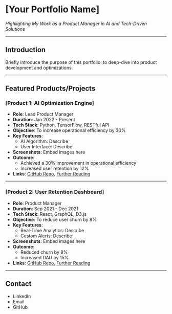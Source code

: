 # [Your Portfolio Name]
*Highlighting My Work as a Product Manager in AI and Tech-Driven Solutions*

---

## Introduction
Briefly introduce the purpose of this portfolio: to deep-dive into product development and optimizations.

---

## Featured Products/Projects

### [Product 1: AI Optimization Engine]
- **Role**: Lead Product Manager
- **Duration**: Jan 2022 - Present
- **Tech Stack**: Python, TensorFlow, RESTful API
- **Objective**: To increase operational efficiency by 30%
- **Key Features**:
  - AI Algorithm: Describe
  - User Interface: Describe
- **Screenshots**: Embed images here
- **Outcome**: 
  - Achieved a 30% improvement in operational efficiency
  - Increased user retention by 12%
- **Links**: [GitHub Repo](#), [Further Reading](#)

---

### [Product 2: User Retention Dashboard]
- **Role**: Product Manager
- **Duration**: Sep 2021 - Dec 2021
- **Tech Stack**: React, GraphQL, D3.js
- **Objective**: To reduce user churn by 8%
- **Key Features**:
  - Real-Time Analytics: Describe
  - Custom Alerts: Describe
- **Screenshots**: Embed images here
- **Outcome**: 
  - Reduced churn by 8%
  - Increased DAU by 15%
- **Links**: [GitHub Repo](#), [Further Reading](#)

---

## Contact
- LinkedIn
- Email
- GitHub
